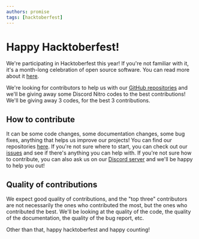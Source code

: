 ```yaml
---
authors: promise
tags: [hacktoberfest]
---
```



# Happy Hacktoberfest!

We're participating in Hacktoberfest this year! If you're not familiar with it, it's a month-long celebration of open source software. You can read more about it [here](https://hacktoberfest.digitalocean.com/).

We're looking for contributors to help us with our [GitHub repositories](https://github.com/countr) and we'll be giving away some Discord Nitro codes to the best contributions! We'll be giving away 3 codes, for the best 3 contributions.


## How to contribute

It can be some code changes, some documentation changes, some bug fixes, anything that helps us improve our projects! You can find our repositories [here](https://github.com/orgs/countr/repositories). If you're not sure where to start, you can check out our [issues](https://github.com/search?q=org%3Acountr+is%3Aissue+is%3Aopen+-label%3Adependencies) and see if there's anything you can help with. If you're not sure how to contribute, you can also ask us on our [Discord server](https://discord.gg/2Z8Y4Z5) and we'll be happy to help you out!


## Quality of contributions

We expect good quality of contributions, and the "top three" contributors are not necessarily the ones who contributed the most, but the ones who contributed the best. We'll be looking at the quality of the code, the quality of the documentation, the quality of the bug report, etc.

Other than that, happy hacktoberfest and happy counting!